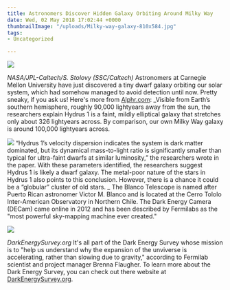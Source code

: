```yaml
---
title: Astronomers Discover Hidden Galaxy Orbiting Around Milky Way
date: Wed, 02 May 2018 17:02:44 +0000
thumbnailImage: "/uploads/Milky-way-galaxy-810x584.jpg"
tags:
- Uncategorized

---
```

![](http://newsattorneys.staging.wpengine.com/wp-content/uploads/2018/05/Milky-way-galaxy.jpg) 

_NASA/JPL-Caltech/S. Stolovy (SSC/Caltech)_ Astronomers at Carnegie Mellon University have just discovered a tiny dwarf galaxy orbiting our solar system, which had somehow managed to avoid detection until now. Pretty sneaky, if you ask us! Here's more from [Alphr.com](http://www.alphr.com/space/1009249/tiny-galaxy-orbit-milky-way): _Visible from Earth’s southern hemisphere, roughly 90,000 lightyears away from the sun, the researchers explain Hydrus 1 is a faint, mildly elliptical galaxy that stretches only about 326 lightyears across. By comparison, our own Milky Way galaxy is around 100,000 lightyears across.

![](http://newsattorneys.staging.wpengine.com/wp-content/uploads/2018/05/blanco-telescope-wikipedia.jpg) “Hydrus 1’s velocity dispersion indicates the system is dark matter dominated, but its dynamical mass-to-light ratio is significantly smaller than typical for ultra-faint dwarfs at similar luminosity,” the researchers wrote in the paper. With these parameters identified, the researchers suggest Hydrus 1 is likely a dwarf galaxy. The metal-poor nature of the stars in Hydrus 1 also points to this conclusion. However, there is a chance it could be a “globular” cluster of old stars. _ The Blanco Telescope is named after Puerto Rican astronomer Victor M. Blanco and is located at the Cerro Tololo Inter-American Observatory in Northern Chile. The Dark Energy Camera (DECam) came online in 2012 and has been described by Fermilabs as the "most powerful sky-mapping machine ever created." 

![](http://newsattorneys.staging.wpengine.com/wp-content/uploads/2018/05/dark-energy-survey-telescopes.jpg) 

_DarkEnergySurvey.org_ It's all part of the Dark Energy Survey whose mission is to "help us understand why the expansion of the unviverse is accelerating, rather than slowing due to gravity," according to Fermilab scientist and project manager Brenna Flaugher. To learn more about the Dark Energy Survey, you can check out there website at [DarkEnergySurvey.org](https://www.darkenergysurvey.org/).